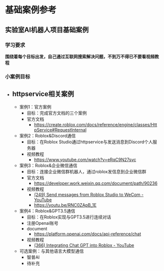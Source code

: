 # 基础案例参考


## 实验室AI机器人项目基础案例

### 学习要求

**围绕着每个目标出发，自己通过互联网搜索解决问题，不到万不得已不要看视频教程**


### 小案例目标
- ## httpservice相关案例
	- 案例1：官方案例
		- 目标：完成官方文档的三个案例
		- 官方文档
			- https://create.roblox.com/docs/reference/engine/classes/HttpService#RequestInternal
	- 案例2：Roblox&Discord通信
		- 目标：在Roblox Studio通过httpservice与发送消息到Discord个人服务器
		- 视频教程
			- https://www.youtube.com/watch?v=eRqC9N27svc
	- 案例3：Roblox&企业微信通信
		- 目标：连接企业微信群机器人，通过roblox发信息到企业微信群
		- 官方文档
			- https://developer.work.weixin.qq.com/document/path/90236
		- 视频教程
			- [(249) Send messages from Roblox Studio to WeCom - YouTube](https://www.youtube.com/watch?v=RNC0ZApB_1E)
			-   https://youtu.be/RNC0ZApB_1E
	- 案例4：Roblox&GPT3.5通信
		- 目标：在Roblox实现与GPT3.5进行连续对话
		- 注册Openai账号
		- document
			- https://platform.openai.com/docs/api-reference/chat
		- 视频教程
			- [(366) Integrating Chat GPT into Roblox - YouTube](https://www.youtube.com/watch?v=A4kwviBMLu0&t=147s)
	- 可选案例：与其他语言大模型通信
		- 智普AI
		- 待补充
